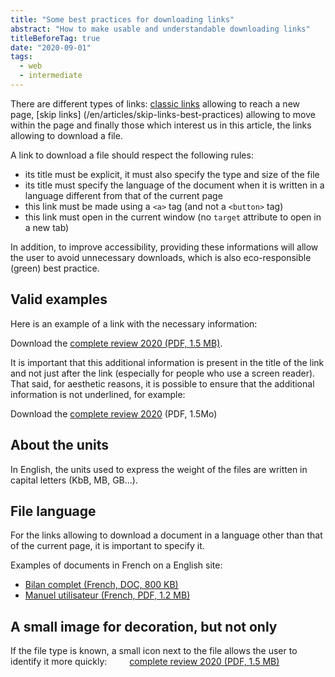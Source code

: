 ```yaml
---
title: "Some best practices for downloading links"
abstract: "How to make usable and understandable downloading links"
titleBeforeTag: true
date: "2020-09-01"
tags:
  - web
  - intermediate
---
```


There are different types of links: [classic links](/en/web/develop/common-navigation) allowing to reach a new page, [skip links] (/en/articles/skip-links-best-practices) allowing to move within the page and finally those which interest us in this article, the links allowing to download a file.

A link to download a file should respect the following rules:

- its title must be explicit, it must also specify the type and size of the file
- its title must specify the language of the document when it is written in a language different from that of the current page
- this link must be made using a `<a>` tag (and not a `<button>` tag)
- this link must open in the current window (no `target` attribute to open in a new tab)

In addition, to improve accessibility, providing these informations will allow the user to avoid unnecessary downloads, which is also eco-responsible (green) best practice.

## Valid examples

Here is an example of a link with the necessary information:
  
Download the <a href="#">complete review 2020 (PDF, 1.5 MB)</a>.

It is important that this additional information is present in the title of the link and not just after the link (especially for people who use a screen reader). That said, for aesthetic reasons, it is possible to ensure that the additional information is not underlined, for example:
  
Download the <a href="#" style="text-decoration:none"><span style="text-decoration:underline">complete review 2020</span> (PDF, 1.5Mo)</a>

## About the units

In English, the units used to express the weight of the files are written in capital letters (KbB, MB, GB...).

## File language

For the links allowing to download a document in a language other than that of the current page, it is important to specify it.

Examples of documents in French on a English site:
- <a href="#"><span lang="fr">Bilan complet</span> (French, DOC, 800 KB) </a>
- <a href="#"><span>Manuel utilisateur</span> (French, PDF, 1.2 MB) </a>

## A small image for decoration, but not only

If the file type is known, a small icon next to the file allows the user to identify it more quickly:
<a style="background-image: url (/images/icons/pdf-icon.svg); background-size:contain; background-repeat:no-repeat; padding-left:2rem;" href="#">complete review 2020 (PDF, 1.5 MB)</a>
